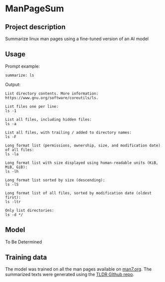# ManPageSum
## Project description
Summarize linux man pages using a fine-tuned version of an AI model

## Usage
Prompt example:
```
summarize: ls
```
Output:
```
List directory contents. More information: https://www.gnu.org/software/coreutils/ls.

List files one per line:
ls -1

List all files, including hidden files:
ls -a

List all files, with trailing / added to directory names:
ls -F

Long format list (permissions, ownership, size, and modification date) of all files:
ls -la

Long format list with size displayed using human-readable units (KiB, MiB, GiB):
ls -lh

Long format list sorted by size (descending):
ls -lS

Long format list of all files, sorted by modification date (oldest first):
ls -ltr

Only list directories:
ls -d */
```

## Model
To Be Determined

## Training data
The model was trained on all the man pages available on [man7.org](https://man7.org).
The summarized texts were generated using the [TLDR GIthub repo](https://github.com/tldr-pages/tldr.git).
